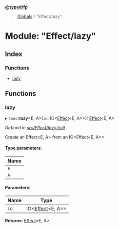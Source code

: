 **[@typed/fp](../README.md)**

> [Globals](../globals.md) / "Effect/lazy"

# Module: "Effect/lazy"

## Index

### Functions

* [lazy](_effect_lazy_.md#lazy)

## Functions

### lazy

▸ `Const`**lazy**\<E, A>(`io`: IO\<[Effect](_effect_effect_.effect.md)\<E, A>>): [Effect](_effect_effect_.effect.md)\<E, A>

*Defined in [src/Effect/lazy.ts:9](https://github.com/TylorS/typed-fp/blob/f129829/src/Effect/lazy.ts#L9)*

Create an Effect<E, A> from an IO<Effect<E, A>>

#### Type parameters:

Name |
------ |
`E` |
`A` |

#### Parameters:

Name | Type |
------ | ------ |
`io` | IO\<[Effect](_effect_effect_.effect.md)\<E, A>> |

**Returns:** [Effect](_effect_effect_.effect.md)\<E, A>
